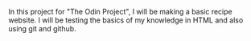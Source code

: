 In this project for "The Odin Project", I will be making a basic recipe website. I will be testing the basics of my knowledge in HTML and also using git and github. 